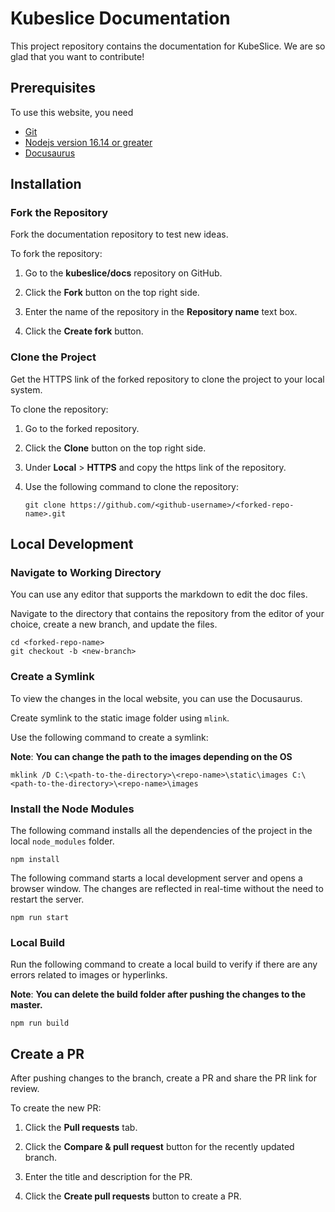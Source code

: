 # Kubeslice Documentation
This project repository contains the documentation for KubeSlice. We are so glad that you want to contribute!

## Prerequisites

To use this website, you need
- [Git](https://git-scm.com/downloads)
- [Nodejs version 16.14 or greater](https://nodejs.org/en/download/)
- [Docusaurus](https://docusaurus.io/docs/installation)

## Installation

### Fork the Repository

Fork the documentation repository to test new ideas.

To fork the repository:

1. Go to the **kubeslice/docs** repository on GitHub.

2. Click the **Fork** button on the top right side.
   
3. Enter the name of the repository in the **Repository name** text box.

4. Click the **Create fork** button.


### Clone the Project

Get the HTTPS link of the forked repository to clone the project to your local system.

To clone the repository:

1. Go to the forked repository.

2. Click the **Clone** button on the top right side.

3. Under **Local** > **HTTPS** and copy the https link of the repository.

4. Use the following command to clone the repository:

   ```
   git clone https://github.com/<github-username>/<forked-repo-name>.git
   ```


## Local Development


### Navigate to Working Directory

You can use any editor that supports the markdown to edit the doc files.

Navigate to the directory that contains the repository from the editor of your choice, create a new branch, and update the files.

```
cd <forked-repo-name>
git checkout -b <new-branch>
```


### Create a Symlink

To view the changes in the local website, you can use the Docusaurus.

Create symlink to the static image folder using `mlink`.

Use the following command to create a symlink:

**Note**: **You can change the path to the images depending on the OS**

```
mklink /D C:\<path-to-the-directory>\<repo-name>\static\images C:\<path-to-the-directory>\<repo-name>\images
```


### Install the Node Modules

The following command installs all the dependencies of the project in the local `node_modules` folder.

```
npm install
```

The following command starts a local development server and opens a browser window. The changes are reflected in real-time without the need to restart the server.

```
npm run start
```

### Local Build

Run the following command to create a local build to verify if there are any  errors related to images or hyperlinks.

**Note**: **You can delete the build folder after pushing the changes to the master.**

```
npm run build
```

## Create a PR

After pushing changes to the branch, create a PR and share the PR link for review.

To create the new PR:

1. Click the **Pull requests** tab.

2. Click the **Compare & pull request** button for the recently updated branch.

3. Enter the title and description for the PR.

4. Click the **Create pull requests** button to create a PR.